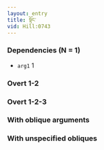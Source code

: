 ```yaml
---
layout: entry
title: སྟོང་
vid: Hill:0743
---
```

### Dependencies (N = 1)
* `arg1` 1


### Overt 1-2


### Overt 1-2-3


### With oblique arguments


### With unspecified obliques
